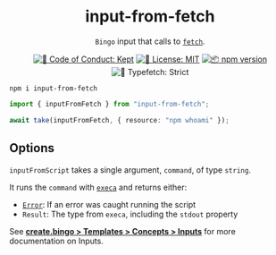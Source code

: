 <h1 align="center">input-from-fetch</h1>

<p align="center"><code>Bingo</code> input that calls to <a href="https://developer.mozilla.org/en-US/docs/Web/API/Fetch_API"><code>fetch</code></a>.</p>

<p align="center">
	<a href="https://github.com/JoshuaKGoldberg/bingo/blob/main/.github/CODE_OF_CONDUCT.md" target="_blank"><img alt="🤝 Code of Conduct: Kept" src="https://img.shields.io/badge/%F0%9F%A4%9D_code_of_conduct-kept-21bb42" /></a>
	<a href="https://github.com/JoshuaKGoldberg/bingo/blob/main/LICENSE.md" target="_blank"><img alt="📝 License: MIT" src="https://img.shields.io/badge/%F0%9F%93%9D_license-MIT-21bb42.svg"></a>
	<a href="http://npmjs.com/package/input-from-fetch"><img alt="📦 npm version" src="https://img.shields.io/npm/v/input-from-fetch?color=21bb42&label=%F0%9F%93%A6%20npm" /></a>
	<img alt="💪 Typefetch: Strict" src="https://img.shields.io/badge/%F0%9F%92%AA_typefetch-strict-21bb42.svg" />
</p>

```shell
npm i input-from-fetch
```

```ts
import { inputFromFetch } from "input-from-fetch";

await take(inputFromFetch, { resource: "npm whoami" });
```

## Options

`inputFromScript` takes a single argument, `command`, of type `string`.

It runs the `command` with [`execa`](https://www.npmjs.com/package/execa) and returns either:

- [`Error`](https://developer.mozilla.org/en-US/docs/Web/JavaScript/Reference/Global_Objects/Error): If an error was caught running the script
- `Result`: The type from `execa`, including the `stdout` property

See **[create.bingo > Templates > Concepts > Inputs](https://create.bingo/build/concepts/inputs)** for more documentation on Inputs.
